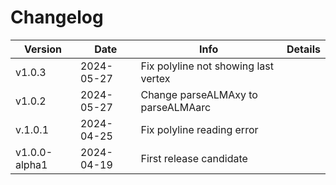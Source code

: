 # Changelog

| Version       | Date       | Info                                 | Details |
| ------------- | ---------- | ------------------------------------ | ------- |
| v1.0.3        | 2024-05-27 | Fix polyline not showing last vertex |         |
| v1.0.2        | 2024-05-27 | Change parseALMAxy to parseALMAarc   |         |
| v.1.0.1       | 2024-04-25 | Fix polyline reading error           |         |
| v1.0.0-alpha1 | 2024-04-19 | First release candidate              |         |

